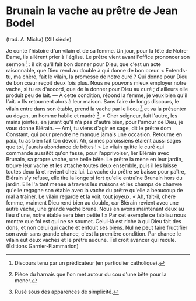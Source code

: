 # Brunain la vache au prêtre de Jean Bodel
(trad. A. Micha) (XlII siècle)


Je conte l'histoire d'un vilain et de sa femme. Un jour, pour la fête de Notre-Dame, ils allèrent prier à l'église. Le prêtre vient avant l'office prononcer son sermon [^1] : il dit qu'il fait bon donner pour Dieu, que c'est un acte raisonnable, que Dieu rend au double à qui donne de bon cœur.
« Entends-tu, ma chère, fait le vilain, la promesse de notre curé ? Qui donne pour Dieu de bon cœur reçoit deux fois plus. Nous ne pouvons mieux employer notre vache, si tu es d'accord, que de la donner pour Dieu au curé ; d'ailleurs elle produit peu de lait.
— À cette condition, répond la femme, je veux bien qu'il l'ait. »
Ils retournent alors à leur maison. Sans faire de longs discours, le vilain entre dans son étable, prend la vache par le licou [^2] et va la présenter au doyen, un homme habile et madré [^3].
« Cher seigneur, fait l'autre, les mains jointes, en jurant qu'il n'a pas d'autre bien, pour l'amour de Dieu, je vous donne Blérain.
— Ami, tu viens d'agir en sage, dit le prêtre dom Constant, qui pour prendre ne manque jamais une occasion. Retourne en paix, tu as bien fait ton devoir. Ah, si mes paroissiens étaient aussi sages que toi, j'aurais abondance de bêtes ! »
Le vilain quitte le curé qui commande aussitôt qu'on fasse, pour l'apprivoiser, lier Blérain avec Brunain, sa propre vache, une belle bête. Le prêtre la mène en leur jardin, trouve leur vache et les attache toutes deux ensemble, puis il les laisse toutes deux là et revient chez lui. La vache du prêtre se baisse pour paître, Blérain s'y refuse, elle tire la longe si fort qu'elle entraîne Brunain hors du jardin. Elle l'a tant menée à travers les maisons et les champs de chanvre qu'elle regagne son étable avec la vache du prêtre qu'elle a beaucoup de mal à traîner. Le vilain regarde et la voit, tout joyeux.
« Ah, fait-il, chère femme, vraiment Dieu rend bien au double, car Blérain revient avec une autre vache, une grande vache brune. Nous en avons maintenant deux au lieu d'une, notre étable sera bien petite ! » 
Par cet exemple ce fabliau nous montre que fol est qui ne se soumet. Celui-là est riche à qui Dieu fait des dons, et non celui qui cache et enfouit ses biens. Nul ne peut faire fructifier son avoir sans grande chance, c'est la première condition. Par chance le vilain eut deux vaches et le prêtre aucune. Tel croit avancer qui recule. (Éditions Garnier-Flammarion) 

[^1]: Discours tenu par un prédicateur (en particulier catholique).
[^2]: Pièce du harnais que l'on met autour du cou d'une bête pour la mener.
[^3]: Rusé sous des apparences de simplicité.


